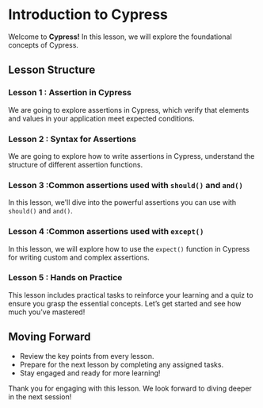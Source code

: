 # Introduction to Cypress

Welcome to **Cypress!** In this lesson, we will explore the foundational concepts of Cypress.

## Lesson Structure

### Lesson 1 : Assertion in Cypress

We are going to explore assertions in Cypress, which verify that elements and values in your application meet expected conditions.

### Lesson 2 : Syntax for Assertions 

We are going to explore how to write assertions in Cypress, understand the structure of different assertion functions.

### Lesson 3 :Common assertions used with `should()` and `and()` 

In this lesson, we'll dive into the powerful assertions you can use with `should()` and `and()`.

### Lesson 4 :Common assertions used with `except()`

In this lesson, we will explore how to use the `expect()` function in Cypress for writing custom and complex assertions.


### Lesson 5 : Hands on Practice

This lesson includes practical tasks to reinforce your learning and a quiz to ensure you grasp the essential concepts. Let’s get started and see how much you’ve mastered!

## Moving Forward

-   Review the key points from every lesson.
-   Prepare for the next lesson by completing any assigned tasks.
-   Stay engaged and ready for more learning!

Thank you for engaging with this lesson. We look forward to diving deeper in the next session!




<!--stackedit_data:
eyJoaXN0b3J5IjpbLTIyNTMxNTg2MCw5NjgzNjY5OTMsLTEwMT
EzNDg1MDksLTExMzk0MDc1NjUsLTE5NjYyOTY4NywtODU1Mjc3
NDIsLTE5MTI0NDEzODJdfQ==
-->